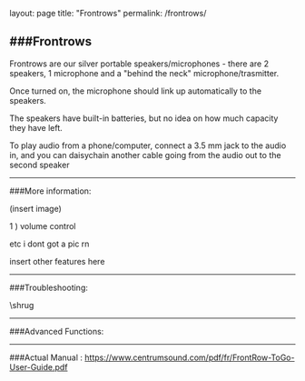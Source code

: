 layout: page
title: "Frontrows"
permalink: /frontrows/

###Frontrows
---

Frontrows are our silver portable speakers/microphones - there are 2 speakers, 1 microphone and a "behind the neck" microphone/trasmitter.

Once turned on, the microphone should link up automatically to the speakers.

The speakers have built-in batteries, but no idea on how much capacity they have left.


To play audio from a phone/computer, connect a 3.5 mm jack to the audio in, and you can daisychain another cable going from the audio out to the second speaker

---
###More information:

(insert image)

1 ) volume control


etc i dont got a pic rn

insert other features here

---

###Troubleshooting:

\shrug

---

###Advanced Functions:


---

###Actual Manual : https://www.centrumsound.com/pdf/fr/FrontRow-ToGo-User-Guide.pdf

